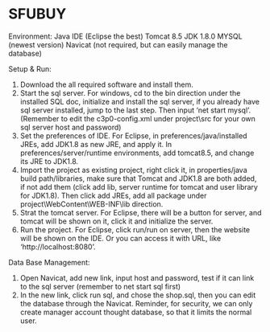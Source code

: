 # SFUBUY
Environment: 
Java IDE (Eclipse the best)
Tomcat 8.5
JDK 1.8.0
MYSQL (newest version)
Navicat (not required, but can easily manage the database)

Setup & Run:
1.	Download the all required software and install them.
2.	Start the sql server. For windows, cd to the bin direction under the installed SQL doc, initialize and install the sql server, if you already have sql server installed, jump to the last step. Then input ‘net start mysql’. (Remember to edit the c3p0-config.xml under project\src for your own sql server host and password)
3.	Set the preferences of IDE. For Eclipse, in preferences/java/installed JREs, add JDK1.8 as new JRE, and apply it. In preferences/server/runtime environments, add tomcat8.5, and change its JRE to JDK1.8.
4.	Import the project as existing project, right click it, in properties/java build path/libraries, make sure that Tomcat and JDK1.8 are both added, if not add them (click add lib, server runtime for tomcat and user library for JDK1.8). Then click add JREs, add all package under project\WebContent\WEB-INF\lib direction. 
5.	Strat the tomcat server. For Eclipse, there will be a button for server, and tomcat will be shown on it, click it and initialize the server.
6.	Run the project. For Eclipse, click run/run on server, then the website will be shown on the IDE. Or you can access it with URL, like ‘http://localhost:8080’.

Data Base Management:
1.	Open Navicat, add new link, input host and password, test if it can link to the sql server (remember to net start sql first)
2.	In the new link, click run sql, and chose the shop.sql, then you can edit the database through the Navicat. Reminder, for security, we can only create manager account thought database, so that it limits the normal user.




